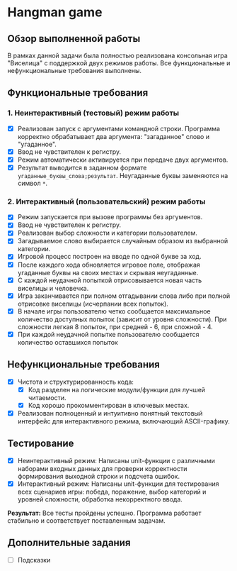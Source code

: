 # Hangman game
## Обзор выполненной работы

В рамках данной задачи была полностью реализована консольная игра "Виселица" с поддержкой двух режимов работы. Все функциональные и нефункциональные требования выполнены.

## Функциональные требования

### 1. Неинтерактивный (тестовый) режим работы

- [x] Реализован запуск с аргументами командной строки. Программа корректно обрабатывает два аргумента: "загаданное" слово и "угаданное".
- [x] Ввод не чувствителен к регистру.
- [x] Режим автоматически активируется при передаче двух аргументов.
- [x] Результат выводится в заданном формате `угаданные_буквы_слова;результат`. Неугаданные буквы заменяются на символ `*`.

### 2. Интерактивный (пользовательский) режим работы

- [x] Режим запускается при вызове программы без аргументов.
- [x] Ввод не чувствителен к регистру.
- [x] Реализован выбор сложности и категории пользователем.
- [x] Загадываемое слово выбирается случайным образом из выбранной категории.
- [x] Игровой процесс построен на вводе по одной букве за ход.
- [x] После каждого хода обновляется игровое поле, отображая угаданные буквы на своих местах и скрывая неугаданные.
- [x] С каждой неудачной попыткой отрисовывается новая часть виселицы и человечка.
- [x] Игра заканчивается при полном отгадывании слова либо при полной отрисовке виселицы (исчерпании всех попыток).
- [x] В начале игры пользователю четко сообщается максимальное количество доступных попыток (зависит от уровня сложности). При сложности легкая 8 попыток, при средней - 6, при сложной - 4.
- [x] При каждой неудачной попытке пользователю сообщается количество оставшихся попыток 

## Нефункциональные требования

- [x] Чистота и структурированность кода:
  - [x] Код разделен на логические модули/функции для лучшей читаемости.
  - [x] Код хорошо прокомментирован в ключевых местах.
- [x] Реализован полноценный и интуитивно понятный текстовый интерфейс для интерактивного режима, включающий ASCII-графику.

## Тестирование

- [x] Неинтерактивный режим: Написаны unit-функции с различными наборами входных данных для проверки корректности формирования выходной строки и подсчета ошибок.
- [x] Интерактивный режим: Написаны unit-функции для тестирования всех сценариев игры: победа, поражение, выбор категорий и уровней сложности, обработка некорректного ввода.

**Результат:** Все тесты пройдены успешно. Программа работает стабильно и соответствует поставленным задачам.

## Дополнительные задания

- [ ] Подсказки
